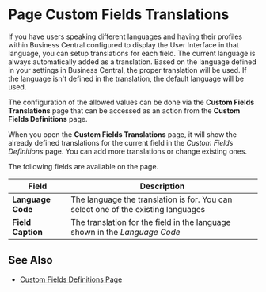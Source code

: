 # Page Custom Fields Translations

If you have users speaking different languages and having their profiles within Business Central configured to display the User Interface in that language, you can setup translations for each field. The current language is always automatically added as a translation. Based on the language defined in your settings in Business Central, the proper translation will be used. If the language isn't defined in the translation, the default language will be used.

The configuration of the allowed values can be done via the **Custom Fields Translations** page that can be accessed as an action from the **Custom Fields Definitions** page.

When you open the **Custom Fields Translations** page, it will show the already defined translations for the current field in the *Custom Fields Definitions* page. You can add more translations or change existing ones.

The following fields are available on the page.

| Field | Description |
|-|-|
| **Language Code** | The language the translation is for. You can select one of the existing languages |
| **Field Caption** | The translation for the field in the language shown in the *Language Code* |

## See Also

- [Custom Fields Definitions Page](page-customfield-definitions.md)
